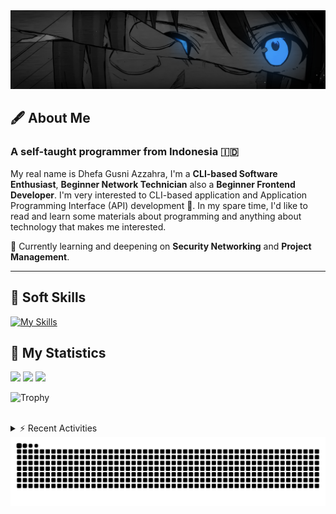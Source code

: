 <!-- Header Badges -->
<!--
[![Profile Views](https://komarev.com/ghpvc/?username=mitsuki31&color=blue&label=PROFILE+VIEWS)](https://github.com/mitsuki31)

[![Follow](https://img.shields.io/twitter/url?url=https%3A%2F%2Ftwitter.com%2Fryuumitsuki31)](https://twitter.com/ryuumitsuki31)
-->

<!-- Header Banner -->
<!--
  ==========================  [ COPYRIGHT NOTICE ]  =========================
  - The header image was edited by me, but I do not own any copyright for the source image.
  - All copyrights are owned by their respective owners.
  - 
  - Character Name: 井芹 仁菜 / Nina Iseri (from Girls Band Cry「ガールズバンドクライ」anime)
  ===============================================================
-->
<img id="headerBanner" src="./images/headerBanner.png" height="auto"/>

## 🖋️ About Me
### A self-taught programmer from **Indonesia** 🇮🇩
My real name is Dhefa Gusni Azzahra, I'm a **CLI-based Software Enthusiast**,
**Beginner Network Technician** also a **Beginner Frontend Developer**. I'm very interested to CLI-based application and Application Programming Interface (API) development 🌲. In my spare time, I'd like to read and learn some materials about programming and anything about technology that makes me interested.

🌱 Currently learning and deepening on **Security Networking** and **Project Management**.

---

## 👾 Soft Skills

[![My Skills](https://skillicons.dev/icons?i=py,c,cpp,java,js,ts,css,sass,html,bash,arduino)](https://skillicons.dev)


## 🔭 My Statistics

<picture id="stats">
    <source 
            srcset="https://github-readme-stats.vercel.app/api?username=mitsuki31&show_icons=true&theme=tokyonight&include_all_commits=true&show_private=falsee&hide=stars"
            media="(prefers-color-scheme: dark)"
    />
    <source
            srcset="https://github-readme-stats.vercel.app/api?username=mitsuki31&show_icons=true&include_all_commits=true&show_private=false&hide=stars"
            media="(prefers-color-scheme: light), (prefers-color-scheme: no-preference)"
    />
    <img src="https://github-readme-stats.vercel.app/api?username=mitsuki31&show_icons=true&include_all_commits=true&show_private=false&hide=stars" />
</picture>

<picture id="top-langs">
    <source
            srcset="https://github-readme-stats.vercel.app/api/top-langs/?username=mitsuki31&layout=donut&theme=tokyonight&count_private=true&langs_count=10"
            media="(prefers-color-scheme: dark)"
    />
    <source
            srcset="https://github-readme-stats.vercel.app/api/top-langs/?username=mitsuki31&layout=donut&count_private=true&langs_count=10"
            media="(prefers-color-scheme: light), (prefers-color-scheme: no-preference)"
    />
    <img src="https://github-readme-stats.vercel.app/api/top-langs/?username=mitsuki31&layout=donut&langs_count=10&count_private=true" />
</picture>

<picture id="profile-summary">
    <source
            srcset="https://github-profile-summary-cards.vercel.app/api/cards/profile-details?username=mitsuki31&theme=tokyonight"
            media="(prefers-color-scheme: dark)"
    />
    <source
            srcset="https://github-profile-summary-cards.vercel.app/api/cards/profile-details?username=mitsuki31&theme=github"
            media="(prefers-color-scheme: light), (prefers-color-scheme: no-preference)"
    />
    <img src="https://github-profile-summary-cards.vercel.app/api/cards/profile-details?username=mitsuki31" />
</picture>

![Trophy](https://github-profile-trophy.vercel.app/?username=mitsuki31&theme=algolia&column=-1&rank=-C,-D&title=-Experience&no-bg=true)

<br/>


<details>
<summary>⚡ Recent Activities</summary>

<!--START_SECTION:activity-->
1. 🗣 Commented on [#96](https://github.com/mitsuki31/ytmp3-js/pull/96#issuecomment-2613947128) in [mitsuki31/ytmp3-js](https://github.com/mitsuki31/ytmp3-js)
2. 💪 Opened PR [#96](https://github.com/mitsuki31/ytmp3-js/pull/96) in [mitsuki31/ytmp3-js](https://github.com/mitsuki31/ytmp3-js)
3. 🎉 Merged PR [#92](https://github.com/mitsuki31/ytmp3-js/pull/92) in [mitsuki31/ytmp3-js](https://github.com/mitsuki31/ytmp3-js)
4. 💪 Opened PR [#92](https://github.com/mitsuki31/ytmp3-js/pull/92) in [mitsuki31/ytmp3-js](https://github.com/mitsuki31/ytmp3-js)
5. 🎉 Merged PR [#91](https://github.com/mitsuki31/ytmp3-js/pull/91) in [mitsuki31/ytmp3-js](https://github.com/mitsuki31/ytmp3-js)
6. 💪 Opened PR [#91](https://github.com/mitsuki31/ytmp3-js/pull/91) in [mitsuki31/ytmp3-js](https://github.com/mitsuki31/ytmp3-js)
7. 🎉 Merged PR [#88](https://github.com/mitsuki31/ytmp3-js/pull/88) in [mitsuki31/ytmp3-js](https://github.com/mitsuki31/ytmp3-js)
8. 💪 Opened PR [#88](https://github.com/mitsuki31/ytmp3-js/pull/88) in [mitsuki31/ytmp3-js](https://github.com/mitsuki31/ytmp3-js)
9. 🎉 Merged PR [#87](https://github.com/mitsuki31/ytmp3-js/pull/87) in [mitsuki31/ytmp3-js](https://github.com/mitsuki31/ytmp3-js)
10. 💪 Opened PR [#87](https://github.com/mitsuki31/ytmp3-js/pull/87) in [mitsuki31/ytmp3-js](https://github.com/mitsuki31/ytmp3-js)
<!--END_SECTION:activity-->

</details>

<picture>
  <!-- For dark theme -->
  <source
    srcset="https://raw.githubusercontent.com/mitsuki31/mitsuki31/output/github-snake-dark.svg"
    media="(prefers-color-scheme: dark)"
  />
  <!-- For light theme -->
  <source
    srcset="https://raw.githubusercontent.com/mitsuki31/mitsuki31/output/github-snake.svg"
    media="(prefers-color-scheme: light)"
  />
  <!-- Default -->
  <img
    alt="GitHub Contribution Grid Snake"
    src="https://raw.githubusercontent.com/mitsuki31/mitsuki31/output/github-snake.svg"
  />
</picture>
